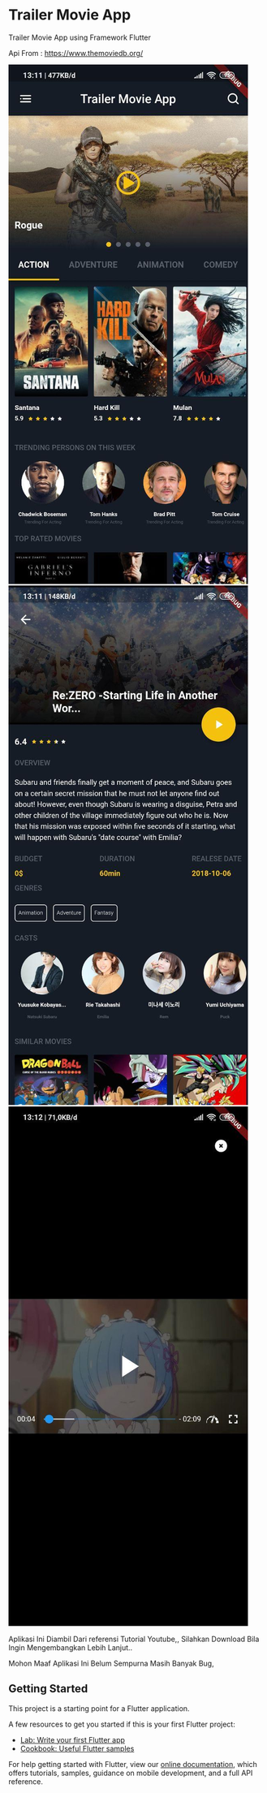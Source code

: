 # Trailer Movie App

Trailer Movie App using Framework Flutter


Api From : https://www.themoviedb.org/


![alt text](https://github.com/irfanpriyadi21/Flutter-Trailer-Movie-App/blob/master/photo_2020-09-10_13-14-48.jpg)
![alt text](https://github.com/irfanpriyadi21/Flutter-Trailer-Movie-App/blob/master/photo_2020-09-10_13-14-52.jpg)
![alt text](https://github.com/irfanpriyadi21/Flutter-Trailer-Movie-App/blob/master/photo_2020-09-10_13-14-58.jpg)

Aplikasi Ini Diambil Dari referensi Tutorial Youtube,,
Silahkan Download Bila Ingin Mengembangkan Lebih Lanjut..

Mohon Maaf Aplikasi Ini Belum Sempurna Masih Banyak Bug, 

## Getting Started

This project is a starting point for a Flutter application.

A few resources to get you started if this is your first Flutter project:

- [Lab: Write your first Flutter app](https://flutter.dev/docs/get-started/codelab)
- [Cookbook: Useful Flutter samples](https://flutter.dev/docs/cookbook)

For help getting started with Flutter, view our
[online documentation](https://flutter.dev/docs), which offers tutorials,
samples, guidance on mobile development, and a full API reference.
